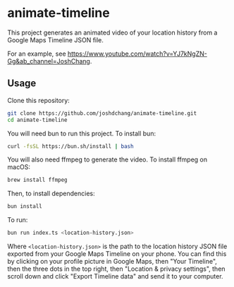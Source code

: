 # animate-timeline

This project generates an animated video of your location history from a Google Maps Timeline JSON file.

For an example, see https://www.youtube.com/watch?v=YJ7kNgZN-Gg&ab_channel=JoshChang.

## Usage

Clone this repository:

```bash
git clone https://github.com/joshdchang/animate-timeline.git
cd animate-timeline
```

You will need bun to run this project. To install bun:

```bash
curl -fsSL https://bun.sh/install | bash
```

You will also need ffmpeg to generate the video. To install ffmpeg on macOS:

```bash
brew install ffmpeg
```

Then, to install dependencies:

```bash
bun install
```

To run:

```bash
bun run index.ts <location-history.json>
```

Where `<location-history.json>` is the path to the location history JSON file exported from your Google Maps Timeline on your phone. You can find this by clicking on your profile picture in Google Maps, then "Your Timeline", then the three dots in the top right, then "Location & privacy settings", then scroll down and click "Export Timeline data" and send it to your computer.
